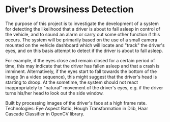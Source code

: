 # Diver's Drowsiness Detection
The purpose of this project is to investigate the development of a system for
detecting the likelihood that a driver is about to fall asleep in control of the vehicle,
and to sound an alarm or carry out some other function if this occurs. The system will
be primarily based on the use of a small camera mounted on the vehicle dashboard
which will locate and "track" the driver's eyes, and on this basis attempt to detect if
the driver is about to fall asleep.

For example, if the eyes close and remain closed for a certain period of time, this may
indicate that the driver has fallen asleep and that a crash is imminent. Alternatively, if
the eyes start to fall towards the bottom of the image (in a video sequence), this
might suggest that the driver's head is starting to droop. At the sometime, the
system should not react inappropriately to "natural" movement of the driver's eyes,
e.g. if the driver turns his/her head to look out the side window.

Built by processing images of the driver's face at a high frame rate.  
Technologies: Eye Aspect Ratio, Hough Transformation in Dlib, Haar Cascade Classifier in OpenCV library.
